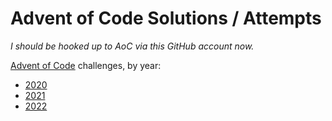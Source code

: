 # Advent of Code Solutions / Attempts

_I should be hooked up to AoC via this GitHub account now._

[Advent of Code](https://adventofcode.com/) challenges, by year:

- [2020](2020/README.md)
- [2021](2021/README.md)
- [2022](2022/README.md)

